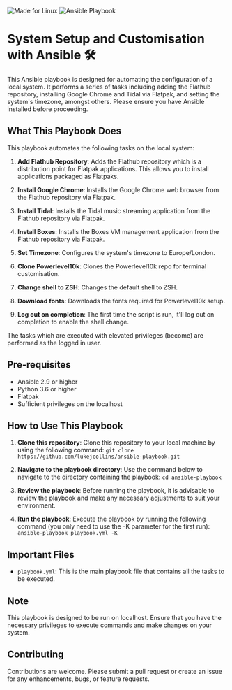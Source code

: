![Made for Linux](https://img.shields.io/badge/-Made%20for%20Linux-black?logo=linux) ![Ansible Playbook](https://img.shields.io/badge/-Ansible%20Playbook-blue?logo=ansible)

# System Setup and Customisation with Ansible 🛠️

This Ansible playbook is designed for automating the configuration of a local system. It performs a series of tasks including adding the Flathub repository, installing Google Chrome and Tidal via Flatpak, and setting the system's timezone, amongst others. Please ensure you have Ansible installed before proceeding.

## What This Playbook Does

This playbook automates the following tasks on the local system:

1. **Add Flathub Repository**: Adds the Flathub repository which is a distribution point for Flatpak applications. This allows you to install applications packaged as Flatpaks.

2. **Install Google Chrome**: Installs the Google Chrome web browser from the Flathub repository via Flatpak.

3. **Install Tidal**: Installs the Tidal music streaming application from the Flathub repository via Flatpak.

4. **Install Boxes**: Installs the Boxes VM management application from the Flathub repository via Flatpak.

5. **Set Timezone**: Configures the system's timezone to Europe/London.

6. **Clone Powerlevel10k**: Clones the Powerlevel10k repo for terminal customisation.

7. **Change shell to ZSH**: Changes the default shell to ZSH.

8. **Download fonts**: Downloads the fonts required for Powerlevel10k setup.

9. **Log out on completion**: The first time the script is run, it'll log out on completion to enable the shell change.

The tasks which are executed with elevated privileges (become) are performed as the logged in user.

## Pre-requisites

- Ansible 2.9 or higher
- Python 3.6 or higher
- Flatpak
- Sufficient privileges on the localhost

## How to Use This Playbook

1. **Clone this repository**: Clone this repository to your local machine by using the following command:
   `git clone https://github.com/lukejcollins/ansible-playbook.git`

2. **Navigate to the playbook directory**: Use the command below to navigate to the directory containing the playbook:
   `cd ansible-playbook`

3. **Review the playbook**: Before running the playbook, it is advisable to review the playbook and make any necessary adjustments to suit your environment.

4. **Run the playbook**: Execute the playbook by running the following command (you only need to use the -K parameter for the first run):
   `ansible-playbook playbook.yml -K`

## Important Files

- `playbook.yml`: This is the main playbook file that contains all the tasks to be executed.

## Note

This playbook is designed to be run on localhost. Ensure that you have the necessary privileges to execute commands and make changes on your system.

## Contributing

Contributions are welcome. Please submit a pull request or create an issue for any enhancements, bugs, or feature requests.

